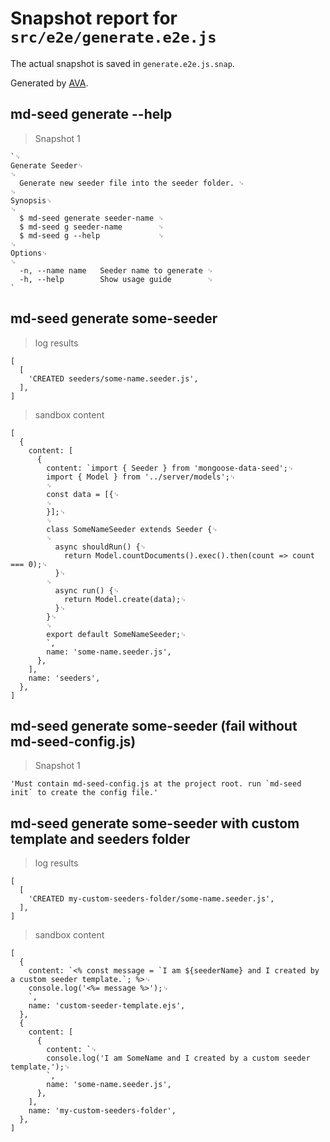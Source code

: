 # Snapshot report for `src/e2e/generate.e2e.js`

The actual snapshot is saved in `generate.e2e.js.snap`.

Generated by [AVA](https://ava.li).

## md-seed generate --help

> Snapshot 1

    `␊
    Generate Seeder␊
    ␊
      Generate new seeder file into the seeder folder. ␊
    ␊
    Synopsis␊
    ␊
      $ md-seed generate seeder-name ␊
      $ md-seed g seeder-name        ␊
      $ md-seed g --help             ␊
    ␊
    Options␊
    ␊
      -n, --name name   Seeder name to generate ␊
      -h, --help        Show usage guide        ␊
    `

## md-seed generate some-seeder

> log results

    [
      [
        'CREATED seeders/some-name.seeder.js',
      ],
    ]

> sandbox content

    [
      {
        content: [
          {
            content: `import { Seeder } from 'mongoose-data-seed';␊
            import { Model } from '../server/models';␊
            ␊
            const data = [{␊
            ␊
            }];␊
            ␊
            class SomeNameSeeder extends Seeder {␊
            ␊
              async shouldRun() {␊
                return Model.countDocuments().exec().then(count => count === 0);␊
              }␊
            ␊
              async run() {␊
                return Model.create(data);␊
              }␊
            }␊
            ␊
            export default SomeNameSeeder;␊
            `,
            name: 'some-name.seeder.js',
          },
        ],
        name: 'seeders',
      },
    ]

## md-seed generate some-seeder (fail without md-seed-config.js)

> Snapshot 1

    'Must contain md-seed-config.js at the project root. run `md-seed init` to create the config file.'

## md-seed generate some-seeder with custom template and seeders folder

> log results

    [
      [
        'CREATED my-custom-seeders-folder/some-name.seeder.js',
      ],
    ]

> sandbox content

    [
      {
        content: `<% const message = `I am ${seederName} and I created by a custom seeder template.`; %>␊
        console.log('<%= message %>');␊
        `,
        name: 'custom-seeder-template.ejs',
      },
      {
        content: [
          {
            content: `␊
            console.log('I am SomeName and I created by a custom seeder template.');␊
            `,
            name: 'some-name.seeder.js',
          },
        ],
        name: 'my-custom-seeders-folder',
      },
    ]
